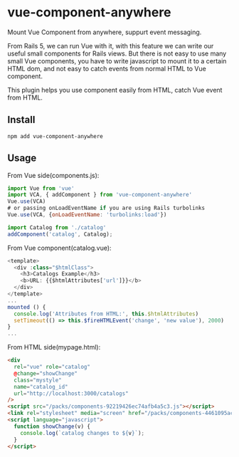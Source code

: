 # vue-component-anywhere

Mount Vue Component from anywhere, suppurt event messaging.

From Rails 5, we can run Vue with it, with this feature we can write our useful 
small components for Rails views. But there is not easy to use many small Vue 
components, you have to write javascript to mount it to a certain HTML dom, and
not easy to catch events from normal HTML to Vue component.

This plugin helps you use component easily from HTML, catch Vue event from HTML.

## Install

    npm add vue-component-anywhere

## Usage

From Vue side(components.js):

```js
import Vue from 'vue'
import VCA, { addComponent } from 'vue-component-anywhere'
Vue.use(VCA)
# or passing onLoadEventName if you are using Rails turbolinks
Vue.use(VCA, {onLoadEventName: 'turbolinks:load'})

import Catalog from './catalog'
addComponent('catalog', Catalog);
```

From Vue component(catalog.vue):

```js
<template>
  <div :class="$htmlClass">
    <h3>Catalogs Example</h3>
    <b>URL: {{$htmlAttributes['url']}}</b>
  </div>
</template>
...
mounted () {
  console.log('Attributes from HTML:', this.$htmlAttributes)
  setTimeout(() => this.$fireHTMLEvent('change', 'new value'), 2000)
}
...
```

From HTML side(mypage.html):

```html
<div
  rel="vue" role="catalog"
  @change="showChange"
  class="mystyle"
  name="catalog_id"
  url="http://localhost:3000/catalogs"
/>
<script src="/packs/components-92219426ec74afb4a5c3.js"></script>
<link rel="stylesheet" media="screen" href="/packs/components-4461095acd9ae576e8d9249c6800a509.css" />
<script language="javascript">
  function showChange(v) {
    console.log(`catalog changes to ${v}`);
  }
</script>
```
